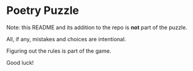 Poetry Puzzle
=============

Note: this README and its addition to the repo is **not** part of the puzzle.

All, if any, mistakes and choices are intentional.

Figuring out the rules is part of the game.

Good luck!
